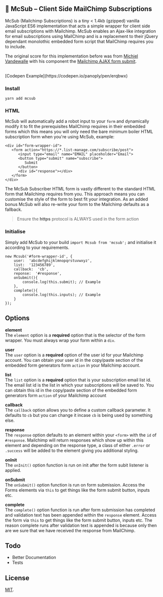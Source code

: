 ## 🍔 McSub – Client Side MailChimp Subscriptions

McSub (Mailchimp Subscriptions) is a tiny < 1.4kb (gzipped) vanilla JavaScript ES6 implementation that acts a simple wrapper for client side email subscriptions with Mailchimp. McSub enables an Ajax-like integration for email subscriptions using MailChimp and is a replacement to their jQuery dependant monolothic embedded form script that MailChimp requires you to include.

The original score for this implementation before was from [Michiel Vandewalle](https://github.com/michiel-vandewalle) with his component the [Mailchimp AJAX form submit](https://github.com/michiel-vandewalle/Mailchimp-AJAX-form-submit-vanillaJS).

<br>
[Codepen Example](https://codepen.io/panoply/pen/erqbwx)

### Install

`yarn add mcsub`

### HTML

McSub will automatically add a robot input to your `form` and dynamically modify it to fit the prerequisites MailChimp requires in their embedded forms which this means you will only need the bare minimum boiler HTML subscription form when you're using McSub, example:

    <div id="form-wrapper-id">
       <form action="https://*.list-manage.com/subscribe/post">
          <input type="email" name="EMAIL" placeholder="Email">
          <button type="submit" name="subscribe">
             Submit
          </button>
          <div id="response"></div>
       </form>
    </div>

The McSub Subscriber HTML form is vastly different to the standard HTML form that Mailchimp requires from you. This approach means you can customise the style of the form to best fit your integration. As an added bonus McSub will also re-write your form to the Mailchimp defaults as a fallback.

> Ensure the **https** protocol is ALWAYS used in the form action


### Initialise
Simply add McSub to your build `import Mcsub from 'mcsub';` and initialise it according to your requirements.

    new Mcsub('#form-wrapper-id', {
	    user:  'abcdefghijklmnopqrstuvwxyz',
	    list:  '123456789',
	    callback:  'cb',
	    reponse:  '#response',
        onSubmit(){
            console.log(this.submit); // Example
        },
        complete(){
            console.log(this.inputs); // Example
        }
    });

## Options
**element**<br>
The `element` option is a **required** option that is the selector of the form wrapper. You must always wrap your form within a `div`.

**user**<br>
The `user` option is a **required** option of the user id for your Mailchimp account. You can obtain your user id in the copy/paste section of the embedded form generators form `action` in your Mailchimp account.

**list**<br>
The `list` option is a **required** option that is your subscription email list id. The email list id is the list in which your subscriptions will be saved to. You can obtain this id in the copy/paste section of the embedded form generators form `action` of your Mailchimp account

**callback**<br>
The `callback` option allows you to define a custom callback parameter. It defaults to `cb` but you can change it incase `cb` is being used by something else.

**response**<br>
The `response` option defaults to an element within your `<form>` with the `id` of `#response`. Mailchimp will return responses which show up within this element and depending on the response type, a class of either `.error` or `.success` will be added to the element giving you additional styling.

**onInit**<br>
The `onInit()` option function is run on init after the form subit listener is applied.

**onSubmit**<br>
The `onSubmit()` option function is run on form submission. Access the Forms elements via `this` to get things like the form submit button, inputs etc.

**complete**<br>
The `complete()` option function is run after form submission has completed and validation text has been appended within the `response` element. Access the form via `this` to get things like the form submit button, inputs etc. The reason complete runs after validation text is appended is because only then are we sure that we have received the response from MailChimp.

## Todo

 - Better Documentation
 - Tests

## License

[MIT](LICENSE).
